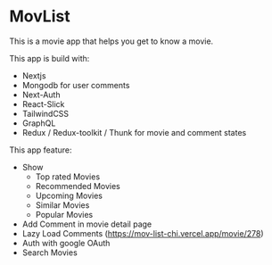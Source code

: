 # MovList
This is a movie app that helps you get to know a movie. 

This app is build with:
- Nextjs
- Mongodb for user comments
- Next-Auth
- React-Slick
- TailwindCSS
- GraphQL
- Redux / Redux-toolkit / Thunk for movie and comment states

This app feature:
- Show
  - Top rated Movies
  - Recommended Movies
  - Upcoming Movies
  - Similar Movies
  - Popular Movies
- Add Comment in movie detail page
- Lazy Load Comments (https://mov-list-chi.vercel.app/movie/278)
- Auth with google OAuth
- Search Movies
